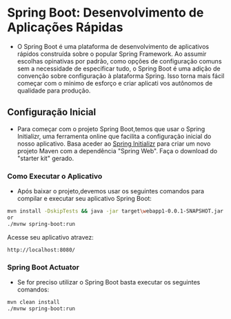 # Spring Boot: Desenvolvimento de Aplicações Rápidas

* O Spring Boot é uma plataforma de desenvolvimento de aplicativos rápidos construída sobre o popular Spring Framework. Ao assumir escolhas opinativas por padrão, 
como opções de configuração comuns sem a necessidade de especificar tudo, o Spring Boot é uma adição de convenção sobre configuração à plataforma Spring. Isso torna mais fácil começar com o mínimo de esforço e criar aplicati
vos autônomos de qualidade para produção.

## Configuração Inicial

* Para começar com o projeto Spring Boot,temos que usar o Spring Initializr, uma ferramenta online que facilita a configuração inicial do nosso aplicativo.
Basa aceder ao [Spring Initializr](https://start.spring.io/) para criar um novo projeto Maven com a dependência "Spring Web". Faça o download do "starter kit" gerado.

### Como Executar o Aplicativo

* Após baixar o projeto,devemos usar os seguintes comandos para compilar e executar seu aplicativo Spring Boot:

```bash
mvn install -DskipTests && java -jar target\webapp1-0.0.1-SNAPSHOT.jar
or
./mvnw spring-boot:run

```
Acesse seu aplicativo atravez:
```
http://localhost:8080/
```

### Spring Boot Actuator

* Se for preciso utilizar o Spring Boot basta executar os seguintes comandos:

```bash
mvn clean install
./mvnw spring-boot:run
```
